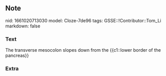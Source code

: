 ## Note
nid: 1661020713030
model: Cloze-7de96
tags: GSSE::!Contributor::Tom_Li
markdown: false

### Text
<div>
  The transverse mesocolon slopes down from the {{c1::lower border
  of the pancreas}}
</div>

### Extra

